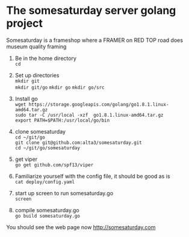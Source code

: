 # The somesaturday server golang project

Somesaturday is a frameshop where a FRAMER on RED TOP road does museum quality framing

1. Be in the home directory  
   `cd`

2. Set up directories  
  `mkdir git`  
  `mkdir git/go`
  `mkdir go`
  `mkdir go/src`

3. Install go  
   `wget https://storage.googleapis.com/golang/go1.8.1.linux-amd64.tar.gz`  
   `sudo tar -C /usr/local -xzf  go1.8.1.linux-amd64.tar.gz`  
   `export PATH=$PATH:/usr/local/go/bin`  
   
4. clone somesaturday  
   `cd ~/git/go`  
   `git clone git@github.com:alta3/somesaturday.git`  
   `cd ~/git/go/somesaturday`  

5.  get viper  
   `go get github.com/spf13/viper`  

6. Familiarize yourself with the config file, it should be good as is  
   `cat deploy/config.yaml`  
   
7. start up screen to run somesaturday.go  
    `screen`  
    
8. compile somesaturday.go  
   `go build somesaturday.go`  
   
You should see the web page now http://somesaturday.com
